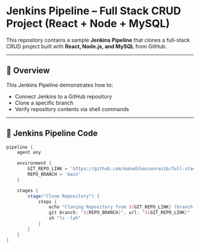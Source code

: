 # Jenkins Pipeline – Full Stack CRUD Project (React + Node + MySQL)

This repository contains a sample **Jenkins Pipeline** that clones a full-stack CRUD project built with **React, Node.js, and MySQL** from GitHub.

---

## 🚀 Overview

This Jenkins Pipeline demonstrates how to:
- Connect Jenkins to a GitHub repository
- Clone a specific branch
- Verify repository contents via shell commands

---

## 🧩 Jenkins Pipeline Code

```groovy
pipeline {
    agent any

    environment {
        GIT_REPO_LINK = 'https://github.com/mahadihassanrazib/full-stack-crud-project-with-react-node-mysql.git'
        REPO_BRANCH = 'main'
    }

    stages {
        stage("Clone Repository") {
            steps {
                echo "Cloning Repository from ${GIT_REPO_LINK} (branch: ${REPO_BRANCH})"
                git branch: "${REPO_BRANCH}", url: "${GIT_REPO_LINK}"
                sh "ls -lah"
            }
        }
    }
}

